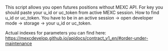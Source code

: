 This script allows you open futures positions without MEXC API. For key you should paste your u_id or uc_token from active MEXC session.
How to find u_id or uc_token. You have to be in an active session -> open developer mode -> storage -> your u_id or uc_token.

Actual indexes for parameters you can find here: https://mexcdevelop.github.io/apidocs/contract_v1_en/#order-under-maintenance
